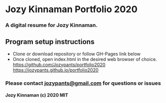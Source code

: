 # Jozy Kinnaman Portfolio 2020

### A digital resume for Jozy Kinnaman.

## Program setup instructions

- Clone or download repository or follow GH-Pages link below
- Once cloned, open index.html in the desired web browser of choice.
  https://github.com/Jozypants/portfolio2020
  https://jozypants.github.io/portfolio2020

### Please contact jozypants@gmail.com for questions or issues

#### Jozy Kinnaman (c) 2020 MIT
